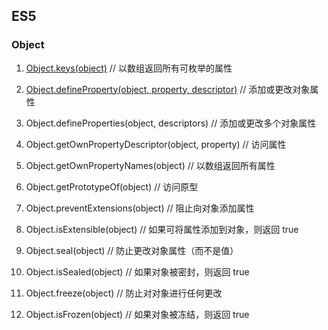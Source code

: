 ## ES5

### Object

1. [Object.keys(object)](https://developer.mozilla.org/zh-CN/docs/Web/JavaScript/Reference/Global_Objects/Object/keys)   // 以数组返回所有可枚举的属性
2. [Object.defineProperty(object, property, descriptor)](https://developer.mozilla.org/zh-CN/docs/Web/JavaScript/Reference/Global_Objects/Object/defineProperty)  // 添加或更改对象属性
3. Object.defineProperties(object, descriptors) // 添加或更改多个对象属性
4. Object.getOwnPropertyDescriptor(object, property) // 访问属性
5. Object.getOwnPropertyNames(object) // 以数组返回所有属性

7. Object.getPrototypeOf(object)  // 访问原型

8. Object.preventExtensions(object)  // 阻止向对象添加属性

9. Object.isExtensible(object)  // 如果可将属性添加到对象，则返回 true

10. Object.seal(object) // 防止更改对象属性（而不是值）

11. Object.isSealed(object) // 如果对象被密封，则返回 true

12. Object.freeze(object)   // 防止对对象进行任何更改

13. Object.isFrozen(object)  // 如果对象被冻结，则返回 true